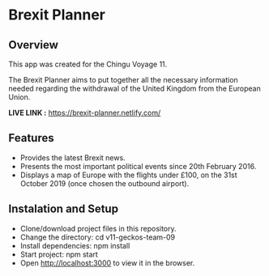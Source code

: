 # Brexit Planner

## Overview
This app was created for the Chingu Voyage 11.

The Brexit Planner aims to put together all the necessary information needed regarding the withdrawal of the United Kingdom from the European Union.  

**LIVE LINK :** https://brexit-planner.netlify.com/

## Features

* Provides the latest Brexit news.
* Presents the most important political events since 20th February 2016.
* Displays a map of Europe with the flights under £100, on the 31st October 2019 (once chosen the outbound airport). 

## Instalation and Setup

* Clone/download project files in this repository.
* Change the directory: cd v11-geckos-team-09
* Install dependencies: npm install
* Start project: npm start
* Open [http://localhost:3000](http://localhost:3000) to view it in the browser.
